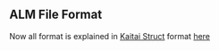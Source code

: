 ## ALM File Format

Now all format is explained in [Kaitai Struct](https://kaitai.io/) format [here](../KSY/rom_alm.ksy)
